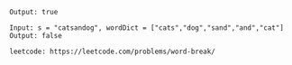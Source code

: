 ```Input: s = "leetcode", wordDict = ["leet","code"]
Output: true

Input: s = "catsandog", wordDict = ["cats","dog","sand","and","cat"]
Output: false

leetcode: https://leetcode.com/problems/word-break/
```
